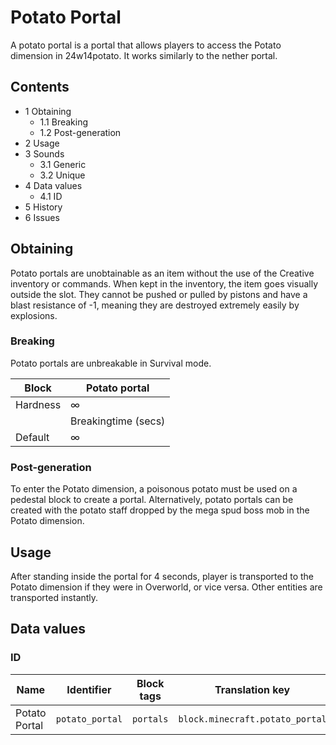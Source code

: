 # Potato Portal
A potato portal is a portal that allows players to access the Potato dimension in 24w14potato. It works similarly to the nether portal.

## Contents
- 1 Obtaining
	- 1.1 Breaking
	- 1.2 Post-generation
- 2 Usage
- 3 Sounds
	- 3.1 Generic
	- 3.2 Unique
- 4 Data values
	- 4.1 ID
- 5 History
- 6 Issues

## Obtaining
Potato portals are unobtainable as an item without the use of the Creative inventory or commands. When kept in the inventory, the item goes visually outside the slot. They cannot be pushed or pulled by pistons and have a blast resistance of -1, meaning they are destroyed extremely easily by explosions. 

### Breaking
Potato portals are unbreakable in Survival mode.

| Block    | Potato portal       |
|----------|---------------------|
| Hardness | ∞                   |
|          | Breakingtime (secs) |
| Default  | ∞                   |

### Post-generation
To enter the Potato dimension, a poisonous potato must be used on a pedestal block to create a portal. Alternatively, potato portals can be created with the potato staff dropped by the mega spud boss mob in the Potato dimension.

## Usage
After standing inside the portal for 4 seconds, player is transported to the Potato dimension if they were in Overworld, or vice versa. Other entities are transported instantly.

## Data values
### ID
| Name          | Identifier      | Block tags | Translation key                 |
|---------------|-----------------|------------|---------------------------------|
| Potato Portal | `potato_portal` | `portals`  | `block.minecraft.potato_portal` |


